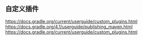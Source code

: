 
## 自定义插件

https://docs.gradle.org/current/userguide/custom_plugins.html
https://docs.gradle.org/4.1/userguide/publishing_maven.html
https://docs.gradle.org/current/userguide/custom_plugins.html
